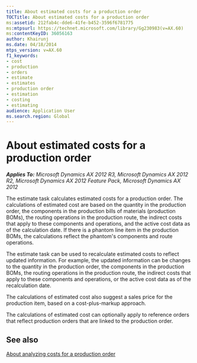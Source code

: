 ```yaml
---
title: About estimated costs for a production order
TOCTitle: About estimated costs for a production order
ms:assetid: 212fab4c-dde6-41fe-b452-3596f6781775
ms:mtpsurl: https://technet.microsoft.com/library/Gg230983(v=AX.60)
ms:contentKeyID: 36056163
author: Khairunj
ms.date: 04/18/2014
mtps_version: v=AX.60
f1_keywords:
- cost
- production
- orders
- estimate
- estimates
- production order
- estimation
- costing
- estimating
audience: Application User
ms.search.region: Global
---
```


# About estimated costs for a production order 


_**Applies To:** Microsoft Dynamics AX 2012 R3, Microsoft Dynamics AX 2012 R2, Microsoft Dynamics AX 2012 Feature Pack, Microsoft Dynamics AX 2012_

The estimate task calculates estimated costs for a production order. The calculations of estimated cost are based on the quantity in the production order, the components in the production bills of materials (production BOMs), the routing operations in the production route, the indirect costs that apply to these components and operations, and the active cost data as of the calculation date. If there is a phantom line item in the production BOMs, the calculations reflect the phantom's components and route operations.

The estimate task can be used to recalculate estimated costs to reflect updated information. For example, the updated information can be changes to the quantity in the production order, the components in the production BOMs, the routing operations in the production route, the indirect costs that apply to these components and operations, or the active cost data as of the recalculation date.

The calculations of estimated cost also suggest a sales price for the production item, based on a cost-plus-markup approach.

The calculations of estimated cost can optionally apply to reference orders that reflect production orders that are linked to the production order.

## See also

[About analyzing costs for a production order](about-analyzing-costs-for-a-production-order.md)

  


